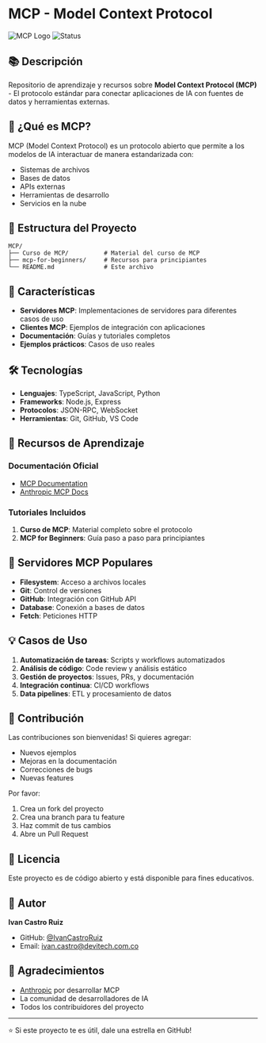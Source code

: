 # MCP - Model Context Protocol

![MCP Logo](https://img.shields.io/badge/MCP-Model%20Context%20Protocol-blue)
![Status](https://img.shields.io/badge/status-active-success)

## 📚 Descripción

Repositorio de aprendizaje y recursos sobre **Model Context Protocol (MCP)** - El protocolo estándar para conectar aplicaciones de IA con fuentes de datos y herramientas externas.

## 🎯 ¿Qué es MCP?

MCP (Model Context Protocol) es un protocolo abierto que permite a los modelos de IA interactuar de manera estandarizada con:
- Sistemas de archivos
- Bases de datos
- APIs externas
- Herramientas de desarrollo
- Servicios en la nube

## 📂 Estructura del Proyecto

```
MCP/
├── Curso de MCP/          # Material del curso de MCP
├── mcp-for-beginners/     # Recursos para principiantes
└── README.md              # Este archivo
```

## 🚀 Características

- **Servidores MCP**: Implementaciones de servidores para diferentes casos de uso
- **Clientes MCP**: Ejemplos de integración con aplicaciones
- **Documentación**: Guías y tutoriales completos
- **Ejemplos prácticos**: Casos de uso reales

## 🛠️ Tecnologías

- **Lenguajes**: TypeScript, JavaScript, Python
- **Frameworks**: Node.js, Express
- **Protocolos**: JSON-RPC, WebSocket
- **Herramientas**: Git, GitHub, VS Code

## 📖 Recursos de Aprendizaje

### Documentación Oficial
- [MCP Documentation](https://modelcontextprotocol.io/)
- [Anthropic MCP Docs](https://docs.anthropic.com/en/docs/build-with-claude/mcp)

### Tutoriales Incluidos
1. **Curso de MCP**: Material completo sobre el protocolo
2. **MCP for Beginners**: Guía paso a paso para principiantes

## 🔧 Servidores MCP Populares

- **Filesystem**: Acceso a archivos locales
- **Git**: Control de versiones
- **GitHub**: Integración con GitHub API
- **Database**: Conexión a bases de datos
- **Fetch**: Peticiones HTTP

## 💡 Casos de Uso

1. **Automatización de tareas**: Scripts y workflows automatizados
2. **Análisis de código**: Code review y análisis estático
3. **Gestión de proyectos**: Issues, PRs, y documentación
4. **Integración continua**: CI/CD workflows
5. **Data pipelines**: ETL y procesamiento de datos

## 🤝 Contribución

Las contribuciones son bienvenidas! Si quieres agregar:
- Nuevos ejemplos
- Mejoras en la documentación
- Correcciones de bugs
- Nuevas features

Por favor:
1. Crea un fork del proyecto
2. Crea una branch para tu feature
3. Haz commit de tus cambios
4. Abre un Pull Request

## 📝 Licencia

Este proyecto es de código abierto y está disponible para fines educativos.

## 👤 Autor

**Ivan Castro Ruiz**
- GitHub: [@IvanCastroRuiz](https://github.com/IvanCastroRuiz)
- Email: ivan.castro@devitech.com.co

## 🌟 Agradecimientos

- [Anthropic](https://www.anthropic.com/) por desarrollar MCP
- La comunidad de desarrolladores de IA
- Todos los contribuidores del proyecto

---

⭐ Si este proyecto te es útil, dale una estrella en GitHub!
